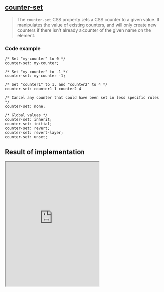 ## [counter-set](https://developer.mozilla.org/en-US/docs/Web/CSS/counter-set)

> The `counter-set` CSS property sets a CSS counter to a given value. It manipulates the value of existing counters, and will only create new counters if there isn't already a counter of the given name on the element.

### Code example

```
/* Set "my-counter" to 0 */
counter-set: my-counter;

/* Set "my-counter" to -1 */
counter-set: my-counter -1;

/* Set "counter1" to 1, and "counter2" to 4 */
counter-set: counter1 1 counter2 4;

/* Cancel any counter that could have been set in less specific rules */
counter-set: none;

/* Global values */
counter-set: inherit;
counter-set: initial;
counter-set: revert;
counter-set: revert-layer;
counter-set: unset;
```
## Result of implementation 

<iframe class="interactive is-default-height" height="400" src="https://interactive-examples.mdn.mozilla.net/pages/css/counter-set.html" title="MDN Web Docs Interactive Example" loading="lazy" data-readystate="complete"></iframe>